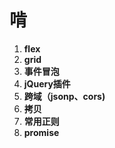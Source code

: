 # 啃

1. **flex**
2. **grid**
3. **事件冒泡**
4. **jQuery插件**
5. **跨域（jsonp、cors)**
6. **拷贝**
7. **常用正则**
8. **promise**


